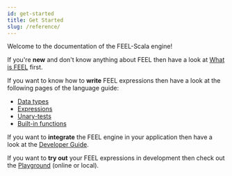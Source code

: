 ```yaml
---
id: get-started
title: Get Started
slug: /reference/
---
```


Welcome to the documentation of the FEEL-Scala engine!

If you're **new** and don't know anything about FEEL then have a look
at [What is FEEL](https://docs.camunda.io/docs/components/modeler/feel/what-is-feel/) first.

If you want to know how to **write** FEEL expressions then have a look at
the following pages of the language guide:
- [Data types](https://docs.camunda.io/docs/components/modeler/feel/language-guide/feel-data-types/)
- [Expressions](https://docs.camunda.io/docs/components/modeler/feel/language-guide/feel-expressions-introduction/)
- [Unary-tests](https://docs.camunda.io/docs/components/modeler/feel/language-guide/feel-unary-tests/)
- [Built-in functions](https://docs.camunda.io/docs/components/modeler/feel/builtin-functions/feel-built-in-functions-introduction/)

If you want to **integrate** the FEEL engine in your application then have a look at
the [Developer Guide](/docs/developer-guide/).

If you want to **try out** your FEEL expressions in development then check out the
[Playground](/playground/playground.mdx) (online or local).